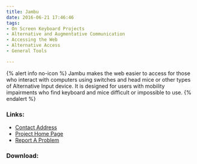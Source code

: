 ```yaml
---
title: Jambu
date: 2016-06-21 17:46:46
tags: 
- On Screen Keyboard Projects
- Alternative and Augmentative Communication
- Accessing the Web
- Alternative Access
- General Tools

---
```


{% alert info no-icon %}
Jambu makes the web easier to access for those who interact with computers using switches and head mice or other types of Alternative Input device. It is designed for users with mobility  impairments who find keyboard and mice difficult or impossible to use.
{% endalert %}

<!-- more -->



### Links:
- <a href="mailto:steve@fullmeasure.co.uk">Contact Address</a>
- <a href="http://www.oatsoft.org/trac/jambu">Project Home Page</a>
- <a href="http://www.oatsoft.org/trac/jambu/query">Report A Problem</a>

### Download:  